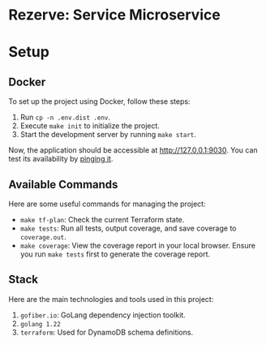 # Rezerve: Service Microservice 

# Setup
## Docker

To set up the project using Docker, follow these steps:

1. Run `cp -n .env.dist .env`.
2. Execute `make init` to initialize the project.
3. Start the development server by running `make start`.

Now, the application should be accessible at http://127.0.0.1:9030. You can test its availability by [pinging it](http://ttp://127.0.0.1:9030/v1/health/ping).

## Available Commands

Here are some useful commands for managing the project:

- `make tf-plan`: Check the current Terraform state.
- `make tests`: Run all tests, output coverage, and save coverage to `coverage.out`.
- `make coverage`: View the coverage report in your local browser. Ensure you run `make tests` first to generate the coverage report.

## Stack

Here are the main technologies and tools used in this project:

1. `gofiber.io`: GoLang dependency injection toolkit.
2. `golang 1.22`
3. `terraform`: Used for DynamoDB schema definitions.